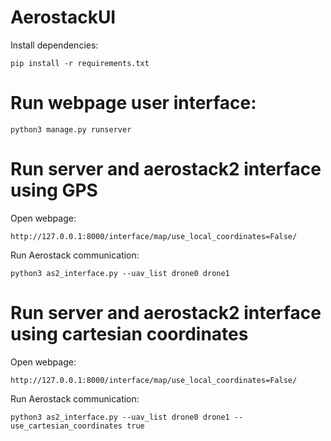 # AerostackUI

Install dependencies:
```
pip install -r requirements.txt
```

# Run webpage user interface:
```
python3 manage.py runserver
```

# Run server and aerostack2 interface using GPS
Open webpage:
```
http://127.0.0.1:8000/interface/map/use_local_coordinates=False/
```

Run Aerostack communication:
```
python3 as2_interface.py --uav_list drone0 drone1
```


# Run server and aerostack2 interface using cartesian coordinates
Open webpage:
```
http://127.0.0.1:8000/interface/map/use_local_coordinates=False/
```

Run Aerostack communication:
```
python3 as2_interface.py --uav_list drone0 drone1 --use_cartesian_coordinates true
```


